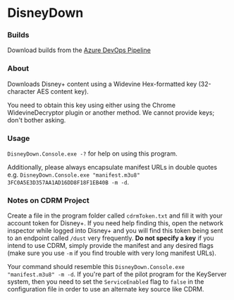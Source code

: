 # DisneyDown
### Builds
Download builds from the [Azure DevOps Pipeline](https://dev.azure.com/brhmedia/DisneyDown/_build)

### About
Downloads Disney+ content using a Widevine Hex-formatted key (32-character AES content key).

You need to obtain this key using either using the Chrome WidevineDecryptor plugin or another method. We cannot provide keys; don't bother asking.

### Usage
`DisneyDown.Console.exe -?` for help on using this program.

Additionally, please always encapsulate manifest URLs in double quotes e.g. `DisneyDown.Console.exe "manifest.m3u8" 3FC0A5E3D357AA1AD16DD8F18F1EB40B -m -d`.

### Notes on CDRM Project
Create a file in the program folder called `cdrmToken.txt` and fill it with your account token for Disney+. If you need help finding this, open the network inspector while logged into Disney+ and you will find this token being sent to an endpoint called `/dust` very frequently. **Do not specify a key** if you intend to use CDRM, simply provide the manifest and any desired flags (make sure you use `-m` if you find trouble with very long manifest URLs).

Your command should resemble this `DisneyDown.Console.exe "manifest.m3u8" -m -d`. If you're part of the pilot program for the KeyServer system, then you need to set the `ServiceEnabled` flag to `false` in the configuration file in order to use an alternate key source like CDRM.
